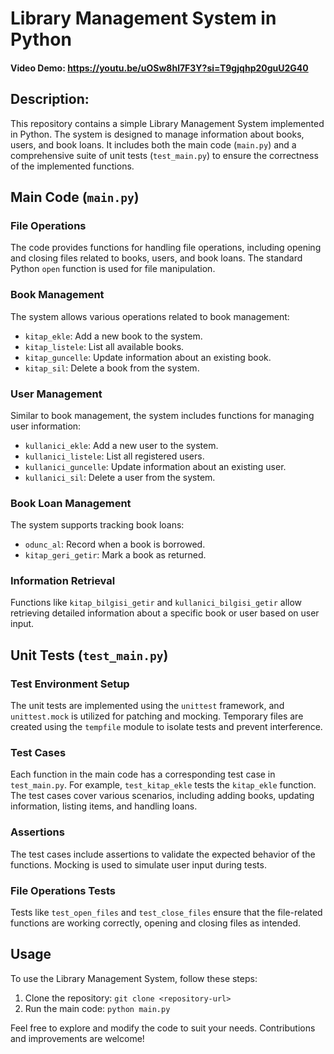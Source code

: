 # Library Management System in Python
#### Video Demo:  https://youtu.be/uOSw8hl7F3Y?si=T9gjqhp20guU2G40

## Description:
This repository contains a simple Library Management System implemented in Python. The system is designed to manage information about books, users, and book loans. It includes both the main code (`main.py`) and a comprehensive suite of unit tests (`test_main.py`) to ensure the correctness of the implemented functions.

## Main Code (`main.py`)

### File Operations

The code provides functions for handling file operations, including opening and closing files related to books, users, and book loans. The standard Python `open` function is used for file manipulation.

### Book Management

The system allows various operations related to book management:
- `kitap_ekle`: Add a new book to the system.
- `kitap_listele`: List all available books.
- `kitap_guncelle`: Update information about an existing book.
- `kitap_sil`: Delete a book from the system.

### User Management

Similar to book management, the system includes functions for managing user information:
- `kullanici_ekle`: Add a new user to the system.
- `kullanici_listele`: List all registered users.
- `kullanici_guncelle`: Update information about an existing user.
- `kullanici_sil`: Delete a user from the system.

### Book Loan Management

The system supports tracking book loans:
- `odunc_al`: Record when a book is borrowed.
- `kitap_geri_getir`: Mark a book as returned.

### Information Retrieval

Functions like `kitap_bilgisi_getir` and `kullanici_bilgisi_getir` allow retrieving detailed information about a specific book or user based on user input.

## Unit Tests (`test_main.py`)

### Test Environment Setup

The unit tests are implemented using the `unittest` framework, and `unittest.mock` is utilized for patching and mocking. Temporary files are created using the `tempfile` module to isolate tests and prevent interference.

### Test Cases

Each function in the main code has a corresponding test case in `test_main.py`. For example, `test_kitap_ekle` tests the `kitap_ekle` function. The test cases cover various scenarios, including adding books, updating information, listing items, and handling loans.

### Assertions

The test cases include assertions to validate the expected behavior of the functions. Mocking is used to simulate user input during tests.

### File Operations Tests

Tests like `test_open_files` and `test_close_files` ensure that the file-related functions are working correctly, opening and closing files as intended.

## Usage

To use the Library Management System, follow these steps:

1. Clone the repository: `git clone <repository-url>`
2. Run the main code: `python main.py`

Feel free to explore and modify the code to suit your needs. Contributions and improvements are welcome!
